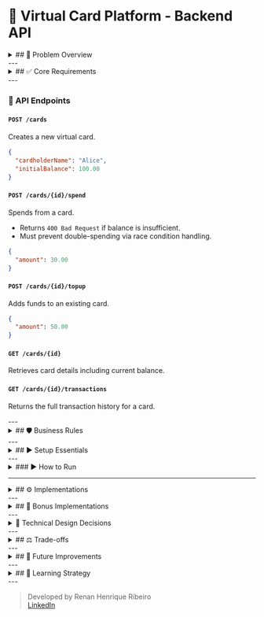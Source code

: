 # 🎫 Virtual Card Platform - Backend API

<details>
  <summary>## 💼 Problem Overview</summary>

You are tasked with building the backend API for a **Virtual Card Platform**. Users should be able to:

- Create virtual cards
- Add funds (top-up)
- Spend funds from the cards

The system must guarantee **data consistency**, **prevent overspending**, and remain **robust under concurrent usage**.
</details>
---

<details>
  <summary>## ✅ Core Requirements</summary>

### 📘 Entities

**Card**

- `id: UUID`
- `cardholderName: String`
- `balance: BigDecimal`
- `createdAt: Timestamp`

**Transaction**

- `id: UUID`
- `cardId: UUID` (foreign key)
- `type: ENUM { SPEND, TOPUP }`
- `amount: BigDecimal`
- `createdAt: Timestamp`
</details>
---

### 🔌 API Endpoints

#### `POST /cards`

Creates a new virtual card.

```json
{
  "cardholderName": "Alice",
  "initialBalance": 100.00
}
```

#### `POST /cards/{id}/spend`

Spends from a card.

- Returns `400 Bad Request` if balance is insufficient.
- Must prevent double-spending via race condition handling.

```json
{
  "amount": 30.00
}
```

#### `POST /cards/{id}/topup`

Adds funds to an existing card.

```json
{
  "amount": 50.00
}
```

#### `GET /cards/{id}`

Retrieves card details including current balance.

#### `GET /cards/{id}/transactions`

Returns the full transaction history for a card.
</details>
---

<details>
  <summary>## 🛡 Business Rules</summary>

- A card's balance **can never go below zero**
- Transactions must ensure **atomicity and consistency** (e.g., no double spend)
- Spending from **non-existent or deleted cards** is forbidden
- Transactions are blocked if the card is `BLOCKED`
- Cards must exist; otherwise, return `404 Not Found`
- A card can have a **maximum of 5 SPEND transactions per minute**
- Duplicate transactions are avoided by checking amount and timestamp within a configurable time window
</details>
---

<details>
  <summary>## ▶️ Setup Essentials</summary>

- **Java 17+** – Required language version
- **Maven 3.8+** – Dependency management and build tool
- **Default port: 8080**
</details>
---

<details>
  <summary>### ▶️ How to Run</summary>

```bash
mvn spring-boot:run
```

> 📌 That's it! No additional configuration is needed. All dependencies are resolved via Maven.
> 🚀 The application runs with:
> - In-memory H2 database initialized via Flyway
> - In-memory cache for improved performance and reduced database load

<details>
  <summary>## 📬 API Usage via Postman</summary>

This project includes a complete [Postman collection](https://github.com/rhribeiro25/virtual-card-platform/blob/main/src/main/resources/static/docs/virtual-card-platform.postman_collection.json) to help test and explore the API.

To use it:

1. Import the collection into Postman  
2. Run the application using:

   ```bash
   mvn spring-boot:run
   ```

3. Execute the requests in the recommended order:
</details>
---

### 🟢 `POST /cards` – Create a Virtual Card

![Create Card Screenshot](src/main/resources/static/docs/images/create-card.png)

---

### 🟡 `POST /cards/{id}/topup` – Add Funds to a Card

![Top-Up Screenshot](src/main/resources/static/docs/images/topup-card.png)

---

### 🔴 `POST /cards/{id}/spend` – Spend from the Card

![Spend Screenshot](src/main/resources/static/docs/images/spend-card.png)

---

### 🔍 `GET /cards/{id}` – Retrieve Card Details

![Get Card Screenshot](src/main/resources/static/docs/images/get-card-details.png)

---

### 📜 `GET /cards/{id}/transactions` – List Transactions

![Transaction History Screenshot](src/main/resources/static/docs/images/get-transactions-page.png)

</details> 

---

<details>
  <summary>## ⚙ Implementations</summary>

- In-memory **H2 database** with versioning via **Flyway**

- **Spring Data JPA**

- In-memory **cache** using `@Cacheable` and `@CacheEvict`

- 100% **test coverage** (unit and integration) with **JUnit + Mockito**

- **Jacoco** test coverage report published via GitHub Pages:

  👉 [Test Coverage Report](https://rhribeiro25.github.io/virtual-card-platform)

- **Swagger UI** available for REST API exploration:

  👉 [Swagger Interface (localhost)](http://localhost:8080/swagger-ui.html)

- **Postman Collection** for manual testing:

  👉 [Access the file](https://github.com/rhribeiro25/virtual-card-platform/blob/main/src/main/resources/static/docs/virtual-card-platform.postman_collection.json)

- H2 database accessible during execution:

  👉 [H2 Console](http://localhost:8080/h2-console)
> JDBC URL: `jdbc:h2:mem:virtual_card_platform`\
> User: `sa` | Password: `123456`

- Transaction safety using `@Transactional` and **optimistic locking** via `@Version`

- Proper layering: `Controller → Service (UseCase) → Repository`

- Use of **DTOs**, **MapStruct-like mappers**, and REST best practices (HTTP 200, 201, 400, 404, 409, 500)

- Design patterns:

  - **Template Method** for transaction execution
  - **Facade** via `CardUsecase` to encapsulate logic
  - **Builder** for creating immutable entities
</details>
---

<details>
  <summary>## 🌟 Bonus Implementations</summary>

- Pagination support in transaction history
- Card status (`ACTIVE`, `BLOCKED`) with enforcement
- Version field (`@Version`) to enable optimistic concurrency
- Rate limiting: max 5 `SPEND` transactions/minute/card
- Swagger API documentation
- Caching to avoid repeated queries
- CI pipeline with **GitHub Actions** (build, test, Jacoco publish)
- **Flyway** DB versioning for environment consistency
- Request ID Validation – I added validation using requestId in transactions to make sure the same transaction isn't processed more than once, even in case of network issues or retries.
- Cache First Strategy – Now the system checks the cache first, and only goes to the database if the data isn’t there. That helps improve performance and reduce unnecessary DB hits.
- Global Exception Handler Improvements – I standardized internal error messages and improved how I handle exceptions, organizing everything through BusinessException to keep things clean and centralized.
- Transactional Rollback – I applied @Transactional(rollbackFor = BusinessException.class) to ensure that if anything goes wrong in a business rule, all operations inside the process are rolled back, even those inside a Template Method flow.
- Custom Validation per Transaction Type – I made validations customizable using a supports() method, so each one is only applied to the right type of transaction. It makes the system more flexible and easier to maintain.
</details>
---

<details>
  <summary>🧠 Technical Design Decisions</summary>

### `Transaction` linked directly to `Card` entity:

Using a rich domain model with full `Card` object instead of just `cardId` enables:

- Referential integrity and cascaded validations
- Easy access to card status and metadata
- Easier extension for rules based on card state

> This design improves expressiveness and consistency without violating business constraints.
</details>
---

<details>
  <summary>## ⚖ Trade-offs</summary>

- Security (e.g., JWT) not implemented to focus on core logic
- H2 in-memory DB used for speed and ease of local testing
</details>
---

<details>
  <summary>## 🚀 Future Improvements</summary>

- JWT authentication via Spring Security
- Redis cache for horizontal scalability
- PostgreSQL + Docker Compose setup
- Kafka for event-driven architecture
- API Gateway and circuit breakers
- Cloud deployment with monitoring and alerting
- Observability with structured logs and tracing support (ELK, OpenTelemetry, Grafana-ready)
</details>
---

<details>
  <summary>## 📙 Learning Strategy</summary>

- Practical development with hands-on debugging
- Official documentation as a primary reference
- Courses and online resources for frameworks and architecture
</details>
---

> Developed by Renan Henrique Ribeiro\
> [LinkedIn](https://www.linkedin.com/in/rhribeiro25)

